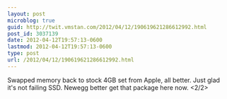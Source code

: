 ```yaml
---
layout: post
microblog: true
guid: http://twit.vmstan.com/2012/04/12/190619621286612992.html
post_id: 3037139
date: 2012-04-12T19:57:13-0600
lastmod: 2012-04-12T19:57:13-0600
type: post
url: /2012/04/12/190619621286612992.html
---
```

Swapped memory back to stock 4GB set from Apple, all better. Just glad it's not failing SSD. Newegg better get that package here now. &lt;2/2&gt;
